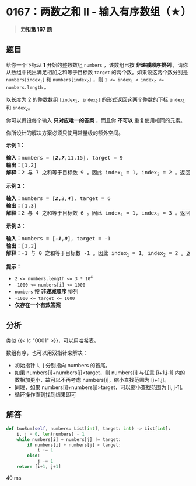 # 0167：两数之和 II - 输入有序数组（★）


> <u>**[力扣第 167 题](https://leetcode.cn/problems/two-sum-ii-input-array-is-sorted/)**</u>

## 题目

<p>给你一个下标从 <strong>1</strong> 开始的整数数组 <code>numbers</code> ，该数组已按<strong><em> </em>非递减顺序排列  </strong>，请你从数组中找出满足相加之和等于目标数 <code>target</code> 的两个数。如果设这两个数分别是 <code>numbers[index<sub>1</sub>]</code> 和 <code>numbers[index<sub>2</sub>]</code> ，则 <code>1 &lt;= index<sub>1</sub> &lt; index<sub>2</sub> &lt;= numbers.length</code> 。</p>

<p>以长度为 2 的整数数组 <code>[index<sub>1</sub>, index<sub>2</sub>]</code> 的形式返回这两个整数的下标 <code>index<sub>1</sub></code><em> </em>和<em> </em><code>index<sub>2</sub></code>。</p>

<p>你可以假设每个输入 <strong>只对应唯一的答案</strong> ，而且你 <strong>不可以</strong> 重复使用相同的元素。</p>

<p>你所设计的解决方案必须只使用常量级的额外空间。</p>


<p><strong>示例 1：</strong></p>

<pre>
<strong>输入：</strong>numbers = [<strong><em>2</em></strong>,<strong><em>7</em></strong>,11,15], target = 9
<strong>输出：</strong>[1,2]
<strong>解释：</strong>2 与 7 之和等于目标数 9 。因此 index<sub>1</sub> = 1, index<sub>2</sub> = 2 。返回 [1, 2] 。</pre>

<p><strong>示例 2：</strong></p>

<pre>
<strong>输入：</strong>numbers = [<strong><em>2</em></strong>,3,<strong><em>4</em></strong>], target = 6
<strong>输出：</strong>[1,3]
<strong>解释：</strong>2 与 4 之和等于目标数 6 。因此 index<sub>1</sub> = 1, index<sub>2</sub> = 3 。返回 [1, 3] 。</pre>

<p><strong>示例 3：</strong></p>

<pre>
<strong>输入：</strong>numbers = [<strong><em>-1</em></strong>,<strong><em>0</em></strong>], target = -1
<strong>输出：</strong>[1,2]
<strong>解释：</strong>-1 与 0 之和等于目标数 -1 。因此 index<sub>1</sub> = 1, index<sub>2</sub> = 2 。返回 [1, 2] 。
</pre>



<p><strong>提示：</strong></p>

<ul>
<li><code>2 &lt;= numbers.length &lt;= 3 * 10<sup>4</sup></code></li>
<li><code>-1000 &lt;= numbers[i] &lt;= 1000</code></li>
<li><code>numbers</code> 按 <strong>非递减顺序</strong> 排列</li>
<li><code>-1000 &lt;= target &lt;= 1000</code></li>
<li><strong>仅存在一个有效答案</strong></li>
</ul>


## 分析

类似 {{< lc "0001" >}}，可以用哈希表。

数组有序，也可以用双指针来解决：
- 初始指针 i、j 分别指向 numbers 的首尾。
- 如果 numbers[i]+numbers[j]<target，则 numbers[i] 与任意 [i+1,j-1] 内的数相加更小，故可以不再考虑 numbers[i]，缩小查找范围为 [i+1,j]。
- 同理，如果 numbers[i]+numbers[j]>target，可以缩小查找范围为 [i, j-1]。
- 循环操作直到找到结果即可
 
## 解答

```python
def twoSum(self, numbers: List[int], target: int) -> List[int]:
	i, j = 0, len(numbers) - 1
	while numbers[i] + numbers[j] != target:
		if numbers[i] + numbers[j] < target:
			i += 1
		else:
			j -= 1
	return [i+1, j+1]
```
40 ms

